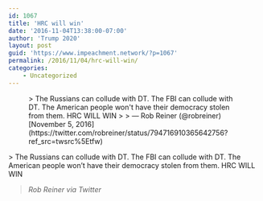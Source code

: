 ```yaml
---
id: 1067
title: 'HRC will win'
date: '2016-11-04T13:38:00-07:00'
author: 'Trump 2020'
layout: post
guid: 'https://www.impeachment.network/?p=1067'
permalink: /2016/11/04/hrc-will-win/
categories:
    - Uncategorized
---
```


<figure class="wp-block-embed is-type-rich is-provider-twitter wp-block-embed-twitter"><div class="wp-block-embed__wrapper">> The Russians can collude with DT. The FBI can collude with DT. The American people won't have their democracy stolen from them. HRC WILL WIN
> 
> — Rob Reiner (@robreiner) [November 5, 2016](https://twitter.com/robreiner/status/794716910365642756?ref_src=twsrc%5Etfw)

<script async="" charset="utf-8" src="https://platform.twitter.com/widgets.js"></script></div></figure>> The Russians can collude with DT. The FBI can collude with DT. The American people won’t have their democracy stolen from them. HRC WILL WIN
> 
> <cite>Rob Reiner via Twitter</cite>